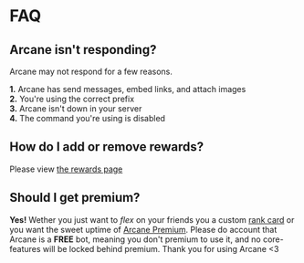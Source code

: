 # FAQ

## Arcane isn't responding?

Arcane may not respond for a few reasons.

**1.** Arcane has send messages, embed links, and attach images<br>
**2.** You're using the correct prefix<br>
**3.** Arcane isn't down in your server<br>
**4.** The command you're using is disabled<br>

## How do I add or remove rewards?

Please view [the rewards page](http://******/leveling/guild-configuration/)

## Should I get premium?

**Yes!** Wether you just want to *flex* on your friends you a custom [rank card](http://******/leveling/rank-card/) or you want the sweet uptime of [Arcane Premium](https://www.patreon.com/bePatron?u=25702885). Please do account that Arcane is a **FREE** bot, meaning you don't premium to use it, and no core-features will be locked behind premium. Thank you for using Arcane <3
